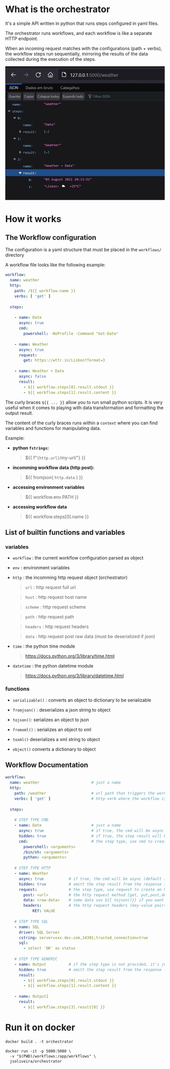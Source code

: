 # **What is the orchestrator**

It's a simple API written in python that runs steps configured in yaml files.

The orchestrator runs workflows, and each workflow is like a separate HTTP endpoint.

When an incoming request matches with the configurations (path + verbs), the workflow steps run sequentially, mirroring the results of the data collected during the execution of the steps. 

![](docs/result.jpg)

# **How it works**

## The Workflow configuration

The configuration is a yaml structure that must be placed in the `workflows/` directory

A workflow file looks like the following example:

```yaml
workflow:
  name: weather
  http:
    path: /${{ workflow.name }}
    verbs: [ 'get' ]

  steps:
    
    - name: Date
      async: true
      cmd:
        powershell: -NoProfile -Command "Get-Date"

    - name: Weather
      async: true
      request:
        get: https://wttr.in/Lisbon?format=3

    - name: Weather + Date
      async: false
      result: 
        - ${{ workflow.steps[0].result.stdout }}
        - ${{ workflow.steps[1].result.content }}
```

The curly braces `${{ ... }}` allow you to run small python scripts. It is very useful when it comes to playing with data transformation and formatting the output result.

The content of the curly braces runs within a `context` where you can find variables and functions for manipulating data.

Example:

* **python `fstrings`:**
  
  >${{ f"`{http.url}`/my-url/"} }} 

* **incomming workflow data (http post):**

  >${{ fromjson( `http.data` ) }}

* **accessing environment variables**

  >${{ workflow.env.PATH }}

* **accessing workflow data**

  >${{ workflow.steps[0].name }}


## **List of builtin functions and variables**

### **variables**

* `workflow` :  the current workflow configuration parsed as object

* `env` :  environment variables

* `http` :  the incomming http request object (orchestrator) 

    >`url` : http request full url

    >`host` : http request host name

    >`scheme` : http request scheme

    >`path` : http request path

    >`headers` : http request headers

    >`data` : http request post raw data (must be deserialized if json)

* `time` :  the python time module
    
    >https://docs.python.org/3/library/time.html

* `datetime` :  the python datetime module
    
    >https://docs.python.org/3/library/datetime.html


### **functions**

* `serializable()` :      converts an object to dictionary to be serializable

* `fromjson()` :          deserializes a json string to object

* `tojson()`:             serializes an object to json 

* `fromxml()` :           serializes an object to xml 

* `toxml()`               deserializes a xml string to object

* `object()`            converts a dictionary to object


## **Workflow Documentation**

```yaml
workflow:
  name: weather                       # just a name
  http:
    path: /weather                    # url path that triggers the workflow
    verbs: [ 'get' ]                  # http verb where the workflow is listening on

  steps:

    # STEP TYPE CMD
    - name: Date                      # just a name
      async: true                     # if true, the cmd will be async  (default is false)
      hidden: true                    # if true, the step result will be omitted from the response  (default is false)
      cmd:                            # the step type, use cmd to create a terminal step type
        powershell: <arguments> 
        /bin/sh: <arguments>
        python: <arguments>

    # STEP TYPE HTTP
    - name: Weather
      async: true           # if true, the cmd will be async (default is false)
      hidden: true          # omitt the step result from the response (default is false)
      request:              # the step type, use request to create an http step type
        post: <url>         # the http request method [get, put,post,delete]
        data: <raw-data>    # some data use ${{ tojson()}} if you want to serialize an object
        headers:            # the http request headers (key-value pairs)
            KEY: VALUE    

    # STEP TYPE SQL
    - name: SQL
      driver: SQL Server
      cstring: server=xxx.dev.com,14301;trusted_connection=true
      sql:
        - select 'OK' as status
          
    # STEP TYPE GENERIC
    - name: Output          # if the step type is not provided, it's just data
      hidden: true          # omitt the step result from the response (default is false)
      result:                
        - ${{ workflow.steps[0].result.stdout }}
        - ${{ workflow.steps[1].result.content }}

    - name: Output2                  
      result:                         
        - ${{ workflow.steps[3].result[0] }}
```


# Run it on docker

```
docker build . -t orchestrator
```

```
docker run -it -p 5000:5000 \
  -v "$(PWD)/workflows:/app/workflows" \
  jsoliveira/orchestrator
```
